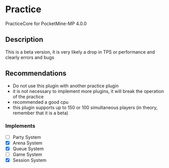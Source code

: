 # Practice
PracticeCore for PocketMine-MP 4.0.0
## Description
This is a beta version, it is very likely a drop in TPS or performance and clearly errors and bugs

## Recommendations
- Do not use this plugin with another practice plugin
- it is not necessary to implement more plugins, it will break the operation of the practice
- recommended a good cpu
- this plugin supports up to 150 or 100 simultaneous players (in theory, remember that it is a beta)

### Implements
 - [ ] Party System
 - [x] Arena System
 - [x] Queue System
 - [ ] Game System
 - [x] Session System

<!--
━━━━━━━
Plugin Information:

- Author: SrClau
- Version: 1.0.0
- API: 4.x.x
- Download:

Author Information:

- Github: https://github.com/iSrDxv
- Discord: SrClau#4460
- Discord Server: https://discord.gg/VPb6fBczp9

━━━━━━━
-->
